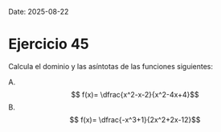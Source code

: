 Date: 2025-08-22

# Ejercicio 45

 
Calcula el dominio y las asíntotas de las funciones siguientes:

A.  $$ f(x)= \dfrac{x^2-x-2}{x^2-4x+4}$$
B.  $$ f(x)= \dfrac{-x^3+1}{2x^2+2x-12}$$
